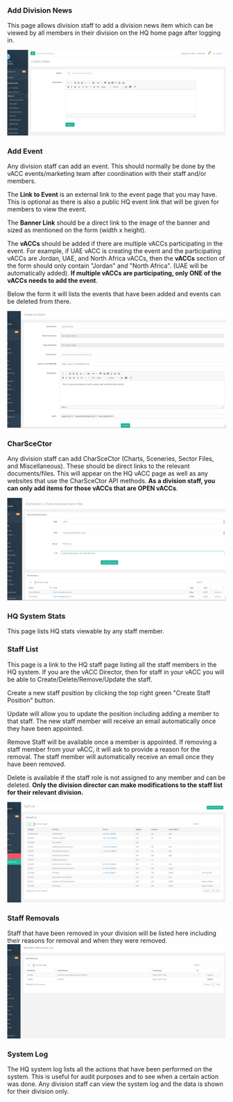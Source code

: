 ### Add Division News
This page allows division staff to add a division news item which can be viewed by all members in their division on the HQ home page after logging in.

![](/assets/divnews1.PNG)

### Add Event
Any division staff can add an event. This should normally be done by the vACC events/marketing team after coordination with their staff and/or members.

The **Link to Event** is an external link to the event page that you may have. This is optional as there is also a public HQ event link that will be given for members to view the event. 

The **Banner Link** should be a direct link to the image of the banner and sized as mentioned on the form (width x height). 

The **vACCs** should be added if there are multiple vACCs participating in the event. For example, if UAE vACC is creating the event and the participating vACCs are Jordan, UAE, and North Africa vACCs, then the **vACCs** section of the form should only contain "Jordan" and "North Africa". (UAE will be automatically added). **If multiple vACCs are participating, only ONE of the vACCs needs to add the event**.

Below the form it will lists the events that have been added and events can be deleted from there.

![](/assets/event1.PNG)

### CharSceCtor
Any division staff can add CharSceCtor (Charts, Sceneries, Sector Files, and Miscellaneous). These should be direct links to the relevant documents/files. This will appear on the HQ vACC page as well as any websites that use the CharSceCtor API methods. **As a division staff, you can only add items for those vACCs that are OPEN vACCs**.

![](/assets/charscector1.PNG)

### HQ System Stats
This page lists HQ stats viewable by any staff member.

### Staff List
This page is a link to the HQ staff page listing all the staff members in the HQ system. If you are the vACC Director, then for staff in your vACC you will be able to Create/Delete/Remove/Update the staff. 

Create a new staff position by clicking the top right green "Create Staff Position" button.

Update will allow you to update the position including adding a member to that staff. The new staff member will receive an email automatically once they have been appointed. 

Remove Staff will be available once a member is appointed. If removing a staff member from your vACC, it will ask to provide a reason for the removal. The staff member will automatically receive an email once they have been removed.

Delete is available if the staff role is not assigned to any member and can be deleted. **Only the division director can make modifications to the staff list for their relevant division.**

![](/assets/staff1.PNG)

### Staff Removals
Staff that have been removed in your division will be listed here including their reasons for removal and when they were removed.
![](/assets/staff2.PNG)

### System Log
The HQ system log lists all the actions that have been performed on the system. This is useful for audit purposes and to see when a certain action was done. Any division staff can view the system log and the data is shown for their division only.